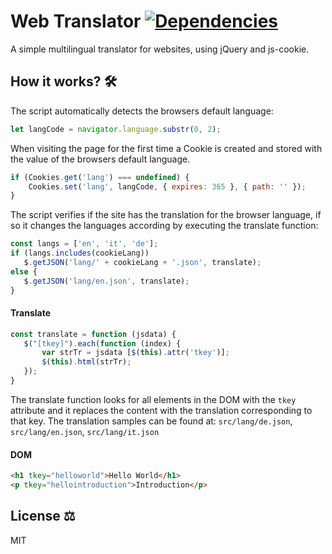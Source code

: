 # Web Translator [![Dependencies](https://david-dm.org/luangjokaj/staticweb-build/status.svg)](https://david-dm.org/luangjokaj/staticweb-build/)
A simple multilingual translator for websites, using jQuery and js-cookie.

## How it works? 🛠
The script automatically detects the browsers default language:
```javascript
let langCode = navigator.language.substr(0, 2);
```
When visiting the page for the first time a Cookie is created and stored with the value of the browsers default language.
```javascript
if (Cookies.get('lang') === undefined) {
	Cookies.set('lang', langCode, { expires: 365 }, { path: '' });
}
``` 

The script verifies if the site has the translation for the browser language, if so it changes the languages according by executing the translate function:
 ```javascript
 const langs = ['en', 'it', 'de'];
 if (langs.includes(cookieLang))
 	$.getJSON('lang/' + cookieLang + '.json', translate);
else {
	$.getJSON('lang/en.json', translate);
}
 ```
 #### Translate
 ```javascript
 const translate = function (jsdata) {
 	$("[tkey]").each(function (index) {
 		var strTr = jsdata [$(this).attr('tkey')];
 		$(this).html(strTr);
 	});
 }
 ```
 
 The translate function looks for all elements in the DOM with the `tkey` attribute and it replaces the content with the translation corresponding to that key. The translation samples can be found at: `src/lang/de.json`, `src/lang/en.json`, `src/lang/it.json`
 
 #### DOM
 ```html
 <h1 tkey="helloworld">Hello World</h1>
 <p tkey="hellointroduction">Introduction</p>
 ```


## License ⚖️
MIT
